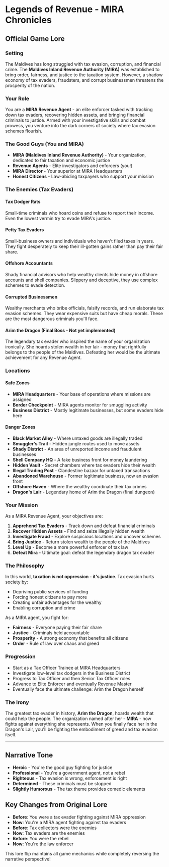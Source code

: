 # Legends of Revenue - MIRA Chronicles
## Official Game Lore

### Setting
The Maldives has long struggled with tax evasion, corruption, and financial crime. The **Maldives Inland Revenue Authority (MIRA)** was established to bring order, fairness, and justice to the taxation system. However, a shadow economy of tax evaders, fraudsters, and corrupt businessmen threatens the prosperity of the nation.

### Your Role
You are a **MIRA Revenue Agent** - an elite enforcer tasked with tracking down tax evaders, recovering hidden assets, and bringing financial criminals to justice. Armed with your investigative skills and combat prowess, you venture into the dark corners of society where tax evasion schemes flourish.

### The Good Guys (You and MIRA)
- **MIRA (Maldives Inland Revenue Authority)** - Your organization, dedicated to fair taxation and economic justice
- **Revenue Agents** - Elite investigators and enforcers (you!)
- **MIRA Director** - Your superior at MIRA Headquarters
- **Honest Citizens** - Law-abiding taxpayers who support your mission

### The Enemies (Tax Evaders)

#### Tax Dodger Rats
Small-time criminals who hoard coins and refuse to report their income. Even the lowest vermin try to evade MIRA's justice.

#### Petty Tax Evaders
Small-business owners and individuals who haven't filed taxes in years. They fight desperately to keep their ill-gotten gains rather than pay their fair share.

#### Offshore Accountants
Shady financial advisors who help wealthy clients hide money in offshore accounts and shell companies. Slippery and deceptive, they use complex schemes to evade detection.

#### Corrupted Businessmen
Wealthy merchants who bribe officials, falsify records, and run elaborate tax evasion schemes. They wear expensive suits but have cheap morals. These are the most dangerous criminals you'll face.

#### Arim the Dragon (Final Boss - Not yet implemented)
The legendary tax evader who inspired the name of your organization ironically. She hoards stolen wealth in her lair - money that rightfully belongs to the people of the Maldives. Defeating her would be the ultimate achievement for any Revenue Agent.

### Locations

#### Safe Zones
- **MIRA Headquarters** - Your base of operations where missions are assigned
- **Border Checkpoint** - MIRA agents monitor for smuggling activity
- **Business District** - Mostly legitimate businesses, but some evaders hide here

#### Danger Zones
- **Black Market Alley** - Where untaxed goods are illegally traded
- **Smuggler's Trail** - Hidden jungle routes used to move assets
- **Shady District** - An area of unreported income and fraudulent businesses
- **Shell Company HQ** - A fake business front for money laundering
- **Hidden Vault** - Secret chambers where tax evaders hide their wealth
- **Illegal Trading Post** - Clandestine bazaar for untaxed transactions
- **Abandoned Warehouse** - Former legitimate business, now an evasion front
- **Offshore Haven** - Where the wealthy coordinate their tax crimes
- **Dragon's Lair** - Legendary home of Arim the Dragon (final dungeon)

### Your Mission
As a MIRA Revenue Agent, your objectives are:
1. **Apprehend Tax Evaders** - Track down and defeat financial criminals
2. **Recover Hidden Assets** - Find and seize illegally hidden wealth
3. **Investigate Fraud** - Explore suspicious locations and uncover schemes
4. **Bring Justice** - Return stolen wealth to the people of the Maldives
5. **Level Up** - Become a more powerful enforcer of tax law
6. **Defeat Mira** - Ultimate goal: defeat the legendary dragon tax evader

### The Philosophy
In this world, **taxation is not oppression - it's justice**. Tax evasion hurts society by:
- Depriving public services of funding
- Forcing honest citizens to pay more
- Creating unfair advantages for the wealthy
- Enabling corruption and crime

As a MIRA agent, you fight for:
- **Fairness** - Everyone paying their fair share
- **Justice** - Criminals held accountable
- **Prosperity** - A strong economy that benefits all citizens
- **Order** - Rule of law over chaos and greed

### Progression
- Start as a Tax Officer Trainee at MIRA Headquarters
- Investigate low-level tax dodgers in the Business District
- Progress to Tax Officer and then Senior Tax Officer roles
- Advance to Elite Enforcer and eventually Revenue Master
- Eventually face the ultimate challenge: Arim the Dragon herself

### The Irony
The greatest tax evader in history, **Arim the Dragon**, hoards wealth that could help the people. The organization named after her - **MIRA** - now fights against everything she represents. When you finally face her in the Dragon's Lair, you'll be fighting the embodiment of greed and tax evasion itself.

---

## Narrative Tone
- **Heroic** - You're the good guy fighting for justice
- **Professional** - You're a government agent, not a rebel
- **Righteous** - Tax evasion is wrong, enforcement is right
- **Determined** - These criminals must be stopped
- **Slightly Humorous** - The tax theme provides comedic elements

## Key Changes from Original Lore
- **Before**: You were a tax evader fighting against MIRA oppression
- **Now**: You're a MIRA agent fighting against tax evaders
- **Before**: Tax collectors were the enemies
- **Now**: Tax evaders are the enemies
- **Before**: You were the rebel
- **Now**: You're the law enforcer

This lore flip maintains all game mechanics while completely reversing the narrative perspective!
